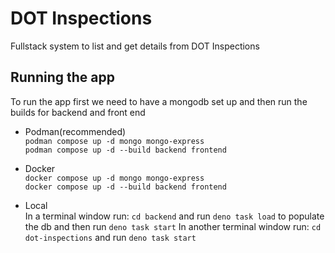 # DOT Inspections

Fullstack system to list and get details from DOT Inspections

## Running the app

To run the app first we need to have a mongodb set up and then run the builds for backend and front end

- Podman(recommended) <br>
`podman compose up -d mongo mongo-express` <br>
`podman compose up -d --build backend frontend`

- Docker <br>
`docker compose up -d mongo mongo-express` <br>
`docker compose up -d --build backend frontend`

- Local <br>
In a terminal window run: `cd backend` and run `deno task load` to populate the db and then run `deno task start`
In another terminal window run: `cd dot-inspections` and run `deno task start`

